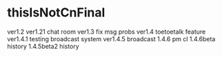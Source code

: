 # thisIsNotCnFinal
ver1.2
ver1.21 chat room
ver1.3 fix msg probs
ver1.4 toetoetalk feature
ver1.4.1 testing broadcast system
ver1.4.5 broadcast
1.4.6 pm cl
1.4.6beta history
1.4.5beta2 history
